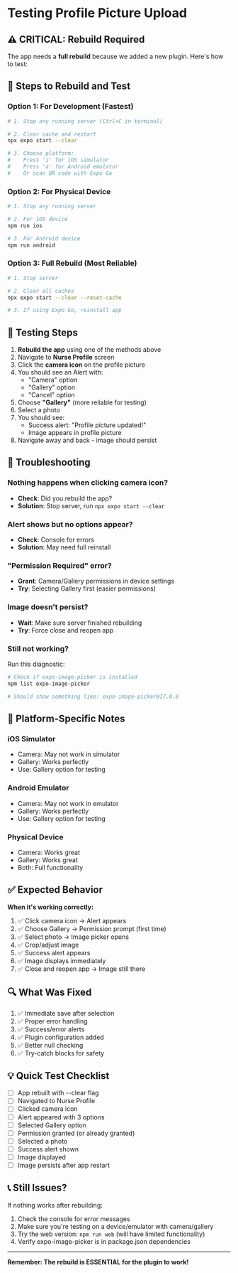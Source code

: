# Testing Profile Picture Upload

## ⚠️ CRITICAL: Rebuild Required

The app needs a **full rebuild** because we added a new plugin. Here's how to test:

## 🔄 Steps to Rebuild and Test

### Option 1: For Development (Fastest)
```bash
# 1. Stop any running server (Ctrl+C in terminal)

# 2. Clear cache and restart
npx expo start --clear

# 3. Choose platform:
#    Press 'i' for iOS simulator
#    Press 'a' for Android emulator
#    Or scan QR code with Expo Go
```

### Option 2: For Physical Device
```bash
# 1. Stop any running server

# 2. For iOS device
npm run ios

# 3. For Android device  
npm run android
```

### Option 3: Full Rebuild (Most Reliable)
```bash
# 1. Stop server

# 2. Clear all caches
npx expo start --clear --reset-cache

# 3. If using Expo Go, reinstall app
```

## 🧪 Testing Steps

1. **Rebuild the app** using one of the methods above
2. Navigate to **Nurse Profile** screen
3. Click the **camera icon** on the profile picture
4. You should see an Alert with:
   - "Camera" option
   - "Gallery" option  
   - "Cancel" option
5. Choose **"Gallery"** (more reliable for testing)
6. Select a photo
7. You should see:
   - Success alert: "Profile picture updated!"
   - Image appears in profile picture
8. Navigate away and back - image should persist

## 🐛 Troubleshooting

### Nothing happens when clicking camera icon?
- **Check**: Did you rebuild the app?
- **Solution**: Stop server, run `npx expo start --clear`

### Alert shows but no options appear?
- **Check**: Console for errors
- **Solution**: May need full reinstall

### "Permission Required" error?
- **Grant**: Camera/Gallery permissions in device settings
- **Try**: Selecting Gallery first (easier permissions)

### Image doesn't persist?
- **Wait**: Make sure server finished rebuilding
- **Try**: Force close and reopen app

### Still not working?
Run this diagnostic:
```bash
# Check if expo-image-picker is installed
npm list expo-image-picker

# Should show something like: expo-image-picker@17.0.8
```

## 📱 Platform-Specific Notes

### iOS Simulator
- Camera: May not work in simulator
- Gallery: Works perfectly
- Use: Gallery option for testing

### Android Emulator
- Camera: May not work in emulator
- Gallery: Works perfectly
- Use: Gallery option for testing

### Physical Device
- Camera: Works great
- Gallery: Works great
- Both: Full functionality

## ✅ Expected Behavior

**When it's working correctly:**
1. ✅ Click camera icon → Alert appears
2. ✅ Choose Gallery → Permission prompt (first time)
3. ✅ Select photo → Image picker opens
4. ✅ Crop/adjust image
5. ✅ Success alert appears
6. ✅ Image displays immediately
7. ✅ Close and reopen app → Image still there

## 🔍 What Was Fixed

1. ✅ Immediate save after selection
2. ✅ Proper error handling
3. ✅ Success/error alerts
4. ✅ Plugin configuration added
5. ✅ Better null checking
6. ✅ Try-catch blocks for safety

## 💡 Quick Test Checklist

- [ ] App rebuilt with --clear flag
- [ ] Navigated to Nurse Profile
- [ ] Clicked camera icon
- [ ] Alert appeared with 3 options
- [ ] Selected Gallery option
- [ ] Permission granted (or already granted)
- [ ] Selected a photo
- [ ] Success alert shown
- [ ] Image displayed
- [ ] Image persists after app restart

## 📞 Still Issues?

If nothing works after rebuilding:
1. Check the console for error messages
2. Make sure you're testing on a device/emulator with camera/gallery
3. Try the web version: `npm run web` (will have limited functionality)
4. Verify expo-image-picker is in package.json dependencies

---

**Remember: The rebuild is ESSENTIAL for the plugin to work!**

